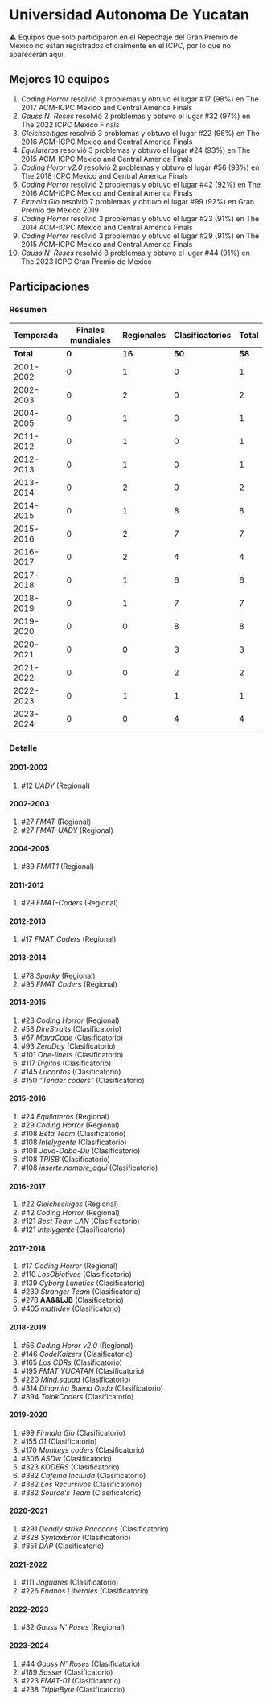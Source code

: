 # Universidad Autonoma De Yucatan

:warning: Equipos que solo participaron en el Repechaje del Gran Premio de México no están registrados oficialmente en el ICPC, por lo que no aparecerán aquí.

## Mejores 10 equipos

1. _Coding Horror_ resolvió 3 problemas y obtuvo el lugar #17 (98%) en The 2017 ACM-ICPC Mexico and Central America Finals
1. _Gauss N' Roses_ resolvió 2 problemas y obtuvo el lugar #32 (97%) en The 2022 ICPC Mexico Finals
1. _Gleichseitiges_ resolvió 3 problemas y obtuvo el lugar #22 (96%) en The 2016 ACM-ICPC Mexico and Central America Finals
1. _Equilateros_ resolvió 3 problemas y obtuvo el lugar #24 (93%) en The 2015 ACM-ICPC Mexico and Central America Finals
1. _Coding Horor v2.0_ resolvió 2 problemas y obtuvo el lugar #56 (93%) en The 2018 ICPC Mexico and Central America Finals
1. _Coding Horror_ resolvió 2 problemas y obtuvo el lugar #42 (92%) en The 2016 ACM-ICPC Mexico and Central America Finals
1. _Firmala Gio_ resolvió 7 problemas y obtuvo el lugar #99 (92%) en Gran Premio de Mexico 2019
1. _Coding Horror_ resolvió 3 problemas y obtuvo el lugar #23 (91%) en The 2014 ACM-ICPC Mexico and Central America Finals
1. _Coding Horror_ resolvió 3 problemas y obtuvo el lugar #29 (91%) en The 2015 ACM-ICPC Mexico and Central America Finals
1. _Gauss N’ Roses_ resolvió 8 problemas y obtuvo el lugar #44 (91%) en The 2023 ICPC Gran Premio de Mexico

## Participaciones

### Resumen

| Temporada | Finales mundiales | Regionales | Clasificatorios | Total |
| --- | --- | --- | --- | --- |
| **Total** | **0** | **16** | **50** | **58** |
| 2001-2002 | 0 | 1 | 0 | 1 |
| 2002-2003 | 0 | 2 | 0 | 2 |
| 2004-2005 | 0 | 1 | 0 | 1 |
| 2011-2012 | 0 | 1 | 0 | 1 |
| 2012-2013 | 0 | 1 | 0 | 1 |
| 2013-2014 | 0 | 2 | 0 | 2 |
| 2014-2015 | 0 | 1 | 8 | 8 |
| 2015-2016 | 0 | 2 | 7 | 7 |
| 2016-2017 | 0 | 2 | 4 | 4 |
| 2017-2018 | 0 | 1 | 6 | 6 |
| 2018-2019 | 0 | 1 | 7 | 7 |
| 2019-2020 | 0 | 0 | 8 | 8 |
| 2020-2021 | 0 | 0 | 3 | 3 |
| 2021-2022 | 0 | 0 | 2 | 2 |
| 2022-2023 | 0 | 1 | 1 | 1 |
| 2023-2024 | 0 | 0 | 4 | 4 |

### Detalle

#### 2001-2002

1. #12 _UADY_ (Regional)

#### 2002-2003

1. #27 _FMAT_ (Regional)
1. #27 _FMAT-UADY_ (Regional)

#### 2004-2005

1. #89 _FMAT1_ (Regional)

#### 2011-2012

1. #29 _FMAT-Coders_ (Regional)

#### 2012-2013

1. #17 _FMAT_Coders_ (Regional)

#### 2013-2014

1. #78 _Sparky_ (Regional)
1. #95 _FMAT Coders_ (Regional)

#### 2014-2015

1. #23 _Coding Horror_ (Regional)
1. #58 _DireStraits_ (Clasificatorio)
1. #67 _MayaCode_ (Clasificatorio)
1. #93 _ZeroDay_ (Clasificatorio)
1. #101 _One-liners_ (Clasificatorio)
1. #117 _Digitos_ (Clasificatorio)
1. #145 _Lucaritos_ (Clasificatorio)
1. #150 _"Tender coders"_ (Clasificatorio)

#### 2015-2016

1. #24 _Equilateros_ (Regional)
1. #29 _Coding Horror_ (Regional)
1. #108 _Beta Team_ (Clasificatorio)
1. #108 _Intelygente_ (Clasificatorio)
1. #108 _Java-Daba-Du_ (Clasificatorio)
1. #108 _TRISB_ (Clasificatorio)
1. #108 _inserte.nombre_aqui_ (Clasificatorio)

#### 2016-2017

1. #22 _Gleichseitiges_ (Regional)
1. #42 _Coding Horror_ (Regional)
1. #121 _Best Team LAN_ (Clasificatorio)
1. #121 _Intelygente_ (Clasificatorio)

#### 2017-2018

1. #17 _Coding Horror_ (Regional)
1. #110 _LosObjetivos_ (Clasificatorio)
1. #139 _Cyborg Lunatics_ (Clasificatorio)
1. #239 _Stranger Team_ (Clasificatorio)
1. #278 __AA&&LJB__ (Clasificatorio)
1. #405 _mathdev_ (Clasificatorio)

#### 2018-2019

1. #56 _Coding Horor v2.0_ (Regional)
1. #146 _CodeKaizers_ (Clasificatorio)
1. #165 _Los CDRs_ (Clasificatorio)
1. #195 _FMAT YUCATAN_ (Clasificatorio)
1. #220 _Mind.squad_ (Clasificatorio)
1. #314 _Dinamita Buena Onda_ (Clasificatorio)
1. #394 _TolokCoders_ (Clasificatorio)

#### 2019-2020

1. #99 _Firmala Gio_ (Clasificatorio)
1. #155 _01_ (Clasificatorio)
1. #170 _Monkeys coders_ (Clasificatorio)
1. #306 _ASDw_ (Clasificatorio)
1. #323 _KODERS_ (Clasificatorio)
1. #382 _Cafeina Incluida_ (Clasificatorio)
1. #382 _Los Recursivos_ (Clasificatorio)
1. #382 _Source's Team_ (Clasificatorio)

#### 2020-2021

1. #291 _Deadly strike Raccoons_ (Clasificatorio)
1. #328 _SyntaxError_ (Clasificatorio)
1. #351 _DAP_ (Clasificatorio)

#### 2021-2022

1. #111 _Jaguares_ (Clasificatorio)
1. #226 _Enanos Liberales_ (Clasificatorio)

#### 2022-2023

1. #32 _Gauss N' Roses_ (Regional)

#### 2023-2024

1. #44 _Gauss N’ Roses_ (Clasificatorio)
1. #189 _Sasser_ (Clasificatorio)
1. #223 _FMAT-01_ (Clasificatorio)
1. #238 _TripleByte_ (Clasificatorio)




